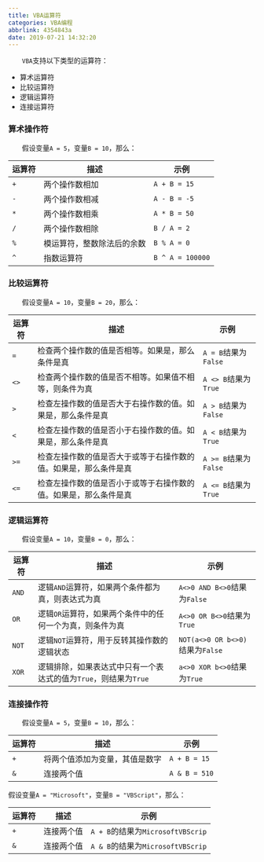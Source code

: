 ```yaml
---
title: VBA运算符
categories: VBA编程
abbrlink: 4354843a
date: 2019-07-21 14:32:20
---
```

&emsp;&emsp;`VBA`支持以下类型的运算符：

- 算术运算符
- 比较运算符
- 逻辑运算符
- 连接运算符

### 算术操作符

&emsp;&emsp;假设变量`A = 5`，变量`B = 10`，那么：

运算符 | 描述                      | 示例
-------|--------------------------|----
`+`    | 两个操作数相加            | `A + B = 15`
`-`    | 两个操作数相减            | `A - B = -5`
`*`    | 两个操作数相乘            | `A * B = 50`
`/`    | 两个操作数相除            | `B / A = 2`
`%`    | 模运算符，整数除法后的余数 | `B % A = 0`
`^`    | 指数运算符                | `B ^ A = 100000`
<!--more-->
### 比较运算符

&emsp;&emsp;假设变量`A = 10`，变量`B = 20`，那么：

运算符 | 描述                                                       | 示例
------|------------------------------------------------------------|-----
`=`   | 检查两个操作数的值是否相等。如果是，那么条件是真               | `A = B`结果为`False`
`<>`  | 检查两个操作数的值是否不相等。如果值不相等，则条件为真          | `A <> B`结果为`True`
`>`   | 检查左操作数的值是否大于右操作数的值。如果是，那么条件是真      | `A > B`结果为`False`
`<`   | 检查左操作数的值是否小于右操作数的值。如果是，那么条件是真      | `A < B`结果为`True`
`>=`  | 检查左操作数的值是否大于或等于右操作数的值。如果是，那么条件是真 | `A >= B`结果为`False`
`<=`  | 检查左操作数的值是否小于或等于右操作数的值。如果是，那么条件是真 | `A <= B`结果为`True`

### 逻辑运算符

&emsp;&emsp;假设变量`A = 10`，变量`B = 0`，那么：

运算符 | 描述                                                        | 示例
------|-------------------------------------------------------------|-----
`AND` | 逻辑`AND`运算符，如果两个条件都为真，则表达式为真               | `A<>0 AND B<>0`结果为`False`
`OR`  | 逻辑`OR`运算符，如果两个条件中的任何一个为真，则条件为真         | `A<>0 OR B<>0`结果为`True`
`NOT` | 逻辑`NOT`运算符，用于反转其操作数的逻辑状态                     | `NOT(a<>0 OR b<>0)`结果为`False`
`XOR` | 逻辑排除，如果表达式中只有一个表达式的值为`True`，则结果为`True` | `a<>0 XOR b<>0`结果为`True`

### 连接操作符

&emsp;&emsp;假设变量`A = 5`，变量`B = 10`，那么：

运算符 | 描述                        | 示例
------|-----------------------------|-----
`+`   | 将两个值添加为变量，其值是数字 | `A + B = 15`
`&`   | 连接两个值                   | `A & B = 510`

假设变量`A = "Microsoft"`，变量`B = "VBScript"`，那么：

运算符 | 描述      | 示例
------|-----------|-----
`+`   | 连接两个值 | `A + B`的结果为`MicrosoftVBScrip`
`&`   | 连接两个值 | `A & B`的结果为`MicrosoftVBScrip`